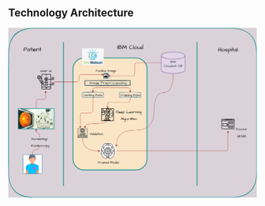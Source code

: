 ## Technology Architecture
![Architecture Diagram](https://github.com/IBM-EPBL/IBM-Project-2665-1658480813/blob/main/Project%20Design%20%26%20Planning/Project%20Design%20Phase%202/Technology%20Architecture.png)
